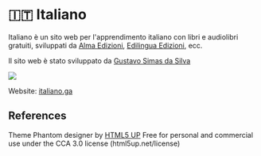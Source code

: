 # 🇮🇹 Italiano

Italiano è un sito web per l'apprendimento italiano con libri e audiolibri gratuiti, sviluppati da [Alma Edizioni](https://www.almaedizioni.it/it/), [Edilingua Edizioni](http://www.edilingua.it/), ecc.

Il sito web è stato sviluppato da [Gustavo Simas da Silva](http://gsimas.github.io)

![](https://i.imgur.com/WolTztp.png)

Website: [italiano.ga](http://italiano.ga)


## References

Theme Phantom designer by [HTML5 UP](html5up.net)
Free for personal and commercial use under the CCA 3.0 license (html5up.net/license)
